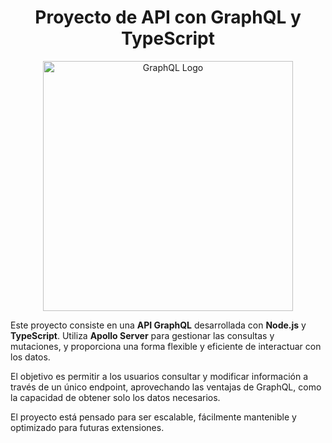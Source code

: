 <h1 align="center">Proyecto de API con GraphQL y TypeScript</h1>
<p align="center">
  <img src="https://github.com/user-attachments/assets/b245ca74-0bd1-44c9-9f45-b0ad9c2ae231" width="400" height="400" alt="GraphQL Logo">
</p>
  
Este proyecto consiste en una **API GraphQL** desarrollada con **Node.js** y **TypeScript**. Utiliza **Apollo Server** para gestionar las consultas y mutaciones, y proporciona una forma flexible y eficiente de interactuar con los datos.

El objetivo es permitir a los usuarios consultar y modificar información a través de un único endpoint, aprovechando las ventajas de GraphQL, como la capacidad de obtener solo los datos necesarios.

El proyecto está pensado para ser escalable, fácilmente mantenible y optimizado para futuras extensiones.
